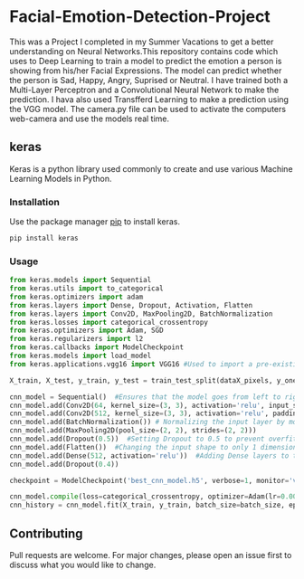 # Facial-Emotion-Detection-Project
This was  a Project I completed in my Summer Vacations to get a better understanding on Neural Networks.This repository contains code which uses to Deep Learning to train a model to predict the emotion a person is showing from his/her Facial Expressions. The model can predict whether the person is Sad, Happy, Angry, Suprised or Neutral. I have trained both a Multi-Layer Perceptron and a Convolutional Neural Network to make the prediction. I hava also used Transfferd Learning to make a prediction using the VGG model. The camera.py file can be used to activate the computers web-camera and use the models real time.

## keras
Keras is a python library used commonly to create and use various Machine Learning Models in Python.

### Installation 
Use the package manager [pip](https://pip.pypa.io/en/stable/) to install keras.
```bash
pip install keras
```
### Usage

```python
from keras.models import Sequential
from keras.utils import to_categorical
from keras.optimizers import adam
from keras.layers import Dense, Dropout, Activation, Flatten
from keras.layers import Conv2D, MaxPooling2D, BatchNormalization
from keras.losses import categorical_crossentropy
from keras.optimizers import Adam, SGD
from keras.regularizers import l2
from keras.callbacks import ModelCheckpoint
from keras.models import load_model
from keras.applications.vgg16 import VGG16 #Used to import a pre-existing model for transffered learning

X_train, X_test, y_train, y_test = train_test_split(dataX_pixels, y_onehot, test_size=test_ratio, random_state=42) #Used to split data into  training and testing data in a particular ration(mostly 80 to 20(4:1))

cnn_model = Sequential()  #Ensures that the model goes from left to right
cnn_model.add(Conv2D(64, kernel_size=(3, 3), activation='relu', input_shape=(width, height, 1)))  #Adding 2 convolutional layers to the model which both take the image directly as input
cnn_model.add(Conv2D(512, kernel_size=(3, 3), activation='relu', padding='same', input_shape=(width, height, 1)))
cnn_model.add(BatchNormalization()) # Normalizing the input layer by modifying activations to increase effectivness
cnn_model.add(MaxPooling2D(pool_size=(2, 2), strides=(2, 2)))
cnn_model.add(Dropout(0.5))  #Setting Dropout to 0.5 to prevent overfitting
cnn_model.add(Flatten())  #Changing the input shape to only 1 dimension
cnn_model.add(Dense(512, activation='relu'))  #Adding Dense layers to the model just like a regular MLP
cnn_model.add(Dropout(0.4))

checkpoint = ModelCheckpoint('best_cnn_model.h5', verbose=1, monitor='val_loss',save_best_only=True, mode='auto')  #Used to find the best model in terms of loss

cnn_model.compile(loss=categorical_crossentropy, optimizer=Adam(lr=0.001, beta_1=0.9, beta_2=0.999), metrics=['accuracy']) #Creating the CNN with the optimizer 'Adam' and evaluation metric of accuracy
cnn_history = cnn_model.fit(X_train, y_train, batch_size=batch_size, epochs=epochs, verbose=1, callbacks=[checkpoint], validation_data=(X_test, y_test), shuffle=True) #Stores the best model
```

## Contributing

Pull requests are welcome. For major changes, please open an issue first to discuss what you would like to change.
